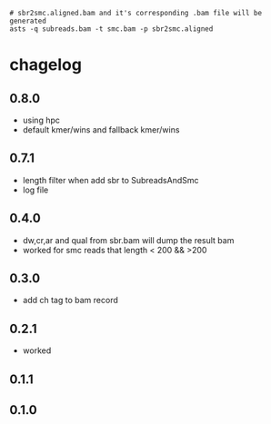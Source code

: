 ```
# sbr2smc.aligned.bam and it's corresponding .bam file will be generated
asts -q subreads.bam -t smc.bam -p sbr2smc.aligned
```

# chagelog

## 0.8.0

* using hpc
* default kmer/wins and fallback kmer/wins


## 0.7.1

* length filter when add sbr to SubreadsAndSmc
* log file

## 0.4.0

* dw,cr,ar and qual from sbr.bam will dump the result bam
* worked for smc reads that length < 200 && >200

## 0.3.0

* add ch tag to bam record

## 0.2.1

* worked

## 0.1.1

## 0.1.0
